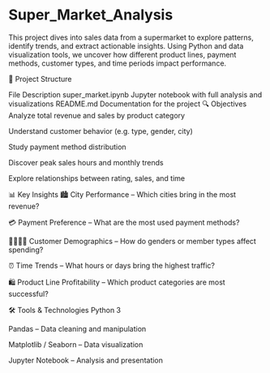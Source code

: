 # Super_Market_Analysis
This project dives into sales data from a supermarket to explore patterns, identify trends, and extract actionable insights. Using Python and data visualization tools, we uncover how different product lines, payment methods, customer types, and time periods impact performance.

📁 Project Structure

File	Description
super_market.ipynb	Jupyter notebook with full analysis and visualizations
README.md	Documentation for the project
🔍 Objectives
Analyze total revenue and sales by product category

Understand customer behavior (e.g. type, gender, city)

Study payment method distribution

Discover peak sales hours and monthly trends

Explore relationships between rating, sales, and time

📊 Key Insights
🏙️ City Performance – Which cities bring in the most revenue?

💳 Payment Preference – What are the most used payment methods?

👨‍👩‍👧‍👦 Customer Demographics – How do genders or member types affect spending?

⏰ Time Trends – What hours or days bring the highest traffic?

🛍️ Product Line Profitability – Which product categories are most successful?

🛠️ Tools & Technologies
Python 3

Pandas – Data cleaning and manipulation

Matplotlib / Seaborn – Data visualization

Jupyter Notebook – Analysis and presentation

